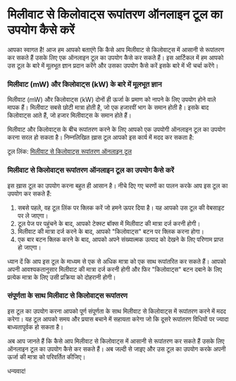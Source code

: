 मिलीवाट से किलोवाट्स रूपांतरण ऑनलाइन टूल का उपयोग कैसे करें
===========================================================

आपका स्वागत है! आज हम आपको बताएंगे कि कैसे आप मिलीवाट से किलोवाट्स में आसानी से रूपांतरण कर सकते हैं उसके लिए एक ऑनलाइन टूल का उपयोग कैसे कर सकते हैं। इस आर्टिकल में हम आपको उस टूल के बारे में मूलभूत ज्ञान प्रदान करेंगे और उसका उपयोग कैसे करें इसके बारे में भी चर्चा करेंगे।

### मिलीवाट (mW) और किलोवाट्स (kW) के बारे में मूलभूत ज्ञान

मिलीवाट (mW) और किलोवाट्स (kW) दोनों ही ऊर्जा के प्रमाण को नापने के लिए उपयोग होने वाले मापक हैं। मिलीवाट सबसे छोटी मात्रा होती है, जो एक हजारवीं भाग के समान होती है। इसके बाद किलोवाट्स आते हैं, जो हजार मिलीवाट्स के समान होते हैं।

मिलीवाट और किलोवाट्स के बीच रूपांतरण करने के लिए आपको एक उपयोगी ऑनलाइन टूल का उपयोग करना सरल हो सकता है। निम्नलिखित ख़ास टूल आपको इस कार्य में मदद कर सकता है:

टूल लिंक: [मिलीवाट से किलोवाट्स रूपांतरण ऑनलाइन टूल](https://www.onlinecalculatorsfree.com/hi/convert/milliwatts-to-kilowatts.html)

### मिलीवाट से किलोवाट्स रूपांतरण ऑनलाइन टूल का उपयोग कैसे करें

इस ख़ास टूल का उपयोग करना बहुत ही आसान है। नीचे दिए गए चरणों का पालन करके आप इस टूल का उपयोग कर सकते हैं:

1. सबसे पहले, वह टूल लिंक पर क्लिक करें जो हमने ऊपर दिया है। यह आपको उस टूल की वेबसाइट पर ले जाएगा।
2. टूल पेज पर पहुंचने के बाद, आपको टेक्स्ट बॉक्स में मिलीवाट की मात्रा दर्ज करनी होगी।
3. मिलीवाट की मात्रा दर्ज करने के बाद, आपको "किलोवाट्स" बटन पर क्लिक करना होगा।
4. एक बार बटन क्लिक करने के बाद, आपको अपने संख्यात्मक उत्पाद को देखने के लिए परिणाम प्राप्त हो जाएगा।

ध्यान दें कि आप इस टूल के माध्यम से एक से अधिक मात्रा को एक साथ रूपांतरित कर सकते हैं। आपको अपनी आवश्यकतानुसार मिलीवाट की मात्रा दर्ज करनी होगी और फिर "किलोवाट्स" बटन दबाने के लिए प्रत्येक मात्रा के लिए उसी प्रक्रिया को दोहरानी होगी।

### संपूर्णता के साथ मिलीवाट से किलोवाट्स रूपांतरण

इस टूल का उपयोग करना आपको पूर्ण संपूर्णता के साथ मिलीवाट से किलोवाट्स में रूपांतरण करने में मदद करेगा। यह टूल आपको समय और प्रयास बचाने में सहायता करेगा जो कि दूसरे रूपांतरण विधियों पर ज्यादा बाध्यतापूर्वक हो सकता है।

अब आप जानते हैं कि कैसे आप मिलीवाट से किलोवाट्स में आसानी से रूपांतरण कर सकते हैं उसके लिए ऑनलाइन टूल का उपयोग कैसे कर सकते हैं। अब जल्दी से जाइए और उस टूल का उपयोग करके अपनी ऊर्जा की मात्रा को परिवर्तित कीजिए।

धन्यवाद!